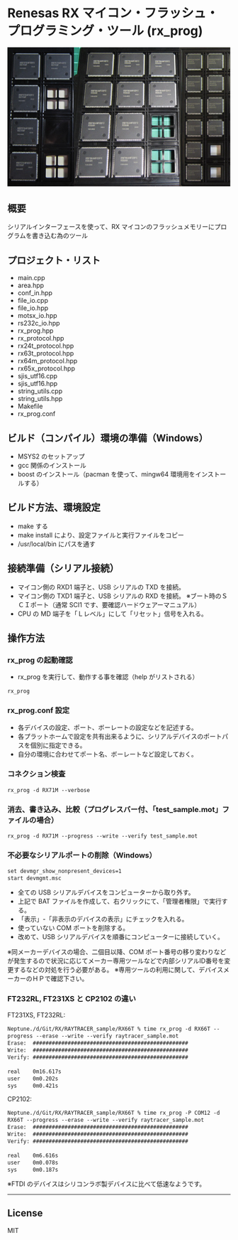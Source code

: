 Renesas RX マイコン・フラッシュ・プログラミング・ツール (rx_prog)
=========
![R5F564ML](../RXchipS.jpg)

## 概要
シリアルインターフェースを使って、RX マイコンのフラッシュメモリーにプログラムを書き込む為のツール
   
## プロジェクト・リスト
 - main.cpp
 - area.hpp
 - conf_in.hpp
 - file_io.cpp
 - file_io.hpp
 - motsx_io.hpp
 - rs232c_io.hpp
 - rx_prog.hpp
 - rx_protocol.hpp
 - rx24t_protocol.hpp
 - rx63t_protocol.hpp
 - rx64m_protocol.hpp
 - rx65x_protocol.hpp
 - sjis_utf16.cpp
 - sjis_utf16.hpp
 - string_utils.cpp
 - string_utils.hpp
 - Makefile
 - rx_prog.conf
   
## ビルド（コンパイル）環境の準備（Windows）
 - MSYS2 のセットアップ
 - gcc 関係のインストール
 - boost のインストール（pacman を使って、mingw64 環境用をインストールする）
   
## ビルド方法、環境設定
 - make する
 - make install により、設定ファイルと実行ファイルをコピー
 - /usr/local/bin にパスを通す
   
## 接続準備（シリアル接続）
 - マイコン側の RXD1 端子と、USB シリアルの TXD を接続。
 - マイコン側の TXD1 端子と、USB シリアルの RXD を接続。
※ブート時のＳＣＩポート（通常 SCI1 です、要確認ハードウェアーマニュアル）   
 - CPU の MD 端子を「Ｌレベル」にして「リセット」信号を入れる。
   
## 操作方法
### rx_prog の起動確認
 - rx_prog を実行して、動作する事を確認（help がリストされる）
```
rx_prog
```
   
### rx_prog.conf 設定
 - 各デバイスの設定、ポート、ボーレートの設定などを記述する。
 - 各プラットホームで設定を共有出来るように、シリアルデバイスのポートパスを個別に指定できる。
 - 自分の環境に合わせてポート名、ボーレートなど設定しておく。
   
### コネクション検査
```
rx_prog -d RX71M --verbose
```
   
### 消去、書き込み、比較（プログレスバー付、「test_sample.mot」ファイルの場合）
```
rx_prog -d RX71M --progress --write --verify test_sample.mot
```

### 不必要なシリアルポートの削除（Windows）
```
set devmgr_show_nonpresent_devices=1
start devmgmt.msc
```

- 全ての USB シリアルデバイスをコンピューターから取り外す。
- 上記で BAT ファイルを作成して、右クリックにて、「管理者権限」で実行する。
- 「表示」-「非表示のデバイスの表示」にチェックを入れる。
- 使っていない COM ポートを削除する。
- 改めて、USB シリアルデバイスを順番にコンピューターに接続していく。
   
※同メーカーデバイスの場合、二個目以降、COM ポート番号の移り変わりなどが発生するので状況に応じてメーカー専用ツールなどで内部シリアルID番号を変更するなどの対処を行う必要がある。
※専用ツールの利用に関して、デバイスメーカーのＨＰで確認下さい。
   
### FT232RL, FT231XS と CP2102 の違い
FT231XS, FT232RL:
```
Neptune./d/Git/RX/RAYTRACER_sample/RX66T % time rx_prog -d RX66T --progress --erase --write --verify raytracer_sample.mot
Erase:  #################################################
Write:  #################################################
Verify: #################################################

real    0m16.617s
user    0m0.202s
sys     0m0.421s
```
   
CP2102:
```
Neptune./d/Git/RX/RAYTRACER_sample/RX66T % time rx_prog -P COM12 -d RX66T --progress --erase --write --verify raytracer_sample.mot
Erase:  #################################################
Write:  #################################################
Verify: #################################################

real    0m6.616s
user    0m0.078s
sys     0m0.187s
```
   
※FTDI のデバイスはシリコンラボ製デバイスに比べて低速なようです。
   
   
-----
   
License
----

MIT
